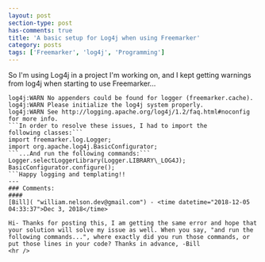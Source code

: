 ```yaml
---
layout: post
section-type: post
has-comments: true
title: 'A basic setup for Log4j when using Freemarker'
category: posts
tags: ['Freemarker', 'log4j', 'Programming']
---
```


So I'm using Log4j in a project I'm working on, and I kept getting warnings from log4j when starting to use Freemarker...

```
log4j:WARN No appenders could be found for logger (freemarker.cache).
log4j:WARN Please initialize the log4j system properly.
log4j:WARN See http://logging.apache.org/log4j/1.2/faq.html#noconfig for more info.
```In order to resolve these issues, I had to import the following classes:```
import freemarker.log.Logger;
import org.apache.log4j.BasicConfigurator;
```...And run the following commands:```
Logger.selectLoggerLibrary(Logger.LIBRARY\_LOG4J);
BasicConfigurator.configure();
```Happy logging and templating!!
---
### Comments:
#### 
[Bill]( "william.nelson.dev@gmail.com") - <time datetime="2018-12-05 04:33:37">Dec 3, 2018</time>

Hi- Thanks for posting this, I am getting the same error and hope that your solution will solve my issue as well. When you say, "and run the following commands...", where exactly did you run those commands, or put those lines in your code? Thanks in advance, -Bill
<hr />
